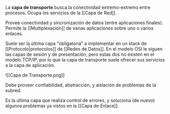 La **capa de transporte** busca la conectividad extremo-extremo entre procesos. Ocupa los servicios de la [[Capa de Red]].

Provee conectividad y sincronización de datos (entre aplicaciones finales). Permite la [[Multiplexación]] de varias aplicaciones sobre uno o varios enlaces.

Suele ser la última capa "obligatoria" a implementar en un stack de [[Protocolo|protocolos]] de [[Redes de Datos]]. En el modelo OSI le siguen las capas de sesión y de presentación, pero estas dos no existen en el modelo TCP/IP, por lo que la capa de transporte suele ofrecer sus servicios a la capa de aplicación.

![[Capa de Transporte.png]]

Debe proveer confiabilidad, abstracción, y aislación de problemas de la subred. 

Es la última capa que realiza control de errores, y soluciona (de nuevo) algunos problemas ya vistos en la [[Capa de Enlace]].
